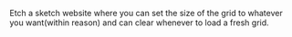 Etch a sketch website where you can set the size of the grid to whatever you want(within reason) and can clear whenever to load a fresh grid.